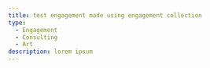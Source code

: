```yaml
---
title: test engagement made using engagement collection
type:
  - Engagement
  - Consulting
  - Art
description: lorem ipsum
---
```


